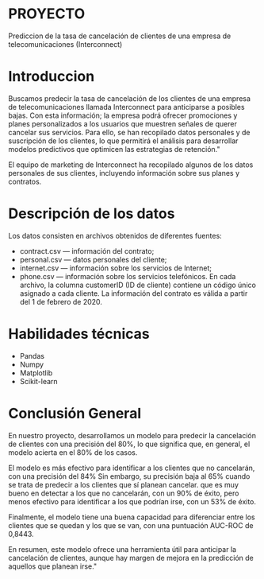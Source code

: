 # PROYECTO
  
Prediccion
de la tasa de cancelación de clientes de una empresa de telecomunicaciones (Interconnect)


# Introduccion
  
Buscamos predecir la tasa de cancelación de los clientes de una empresa de telecomunicaciones llamada Interconnect para anticiparse a posibles bajas. Con esta información; la empresa podrá ofrecer promociones y planes personalizados a los usuarios que muestren señales de querer cancelar sus servicios. Para ello, se han recopilado datos personales y de suscripción de los clientes, lo que permitirá el análisis para desarrollar modelos predictivos que optimicen las estrategias de retención."

El equipo de marketing de Interconnect ha recopilado algunos de los datos personales de sus clientes, incluyendo información sobre sus planes y contratos.

# Descripción de los datos
Los datos consisten en archivos obtenidos de diferentes fuentes:

- contract.csv — información del contrato;
- personal.csv — datos personales del cliente;
- internet.csv — información sobre los servicios de Internet;
- phone.csv — información sobre los servicios telefónicos.
En cada archivo, la columna customerID (ID de cliente) contiene un código único asignado a cada cliente. La información del contrato es válida a partir del 1 de febrero de 2020.
# Habilidades técnicas
-	Pandas
-	Numpy
-	Matplotlib
-	Scikit-learn


# Conclusión General
En nuestro proyecto, desarrollamos un modelo para predecir la cancelación de clientes con una precisión del 80%, lo que significa que, en general, el modelo acierta en el 80% de los casos.

El modelo es más efectivo para identificar a los clientes que no cancelarán, con una precisión del 84% Sin embargo, su precisión baja al 65% cuando se trata de predecir a los clientes que sí planean cancelar. que es muy bueno en detectar a los que no cancelarán, con un 90% de éxito, pero menos efectivo para identificar a los que podrían irse, con un 53% de éxito.

Finalmente, el modelo tiene una buena capacidad para diferenciar entre los clientes que se quedan y los que se van, con una puntuación AUC-ROC de 0,8443.

En resumen, este modelo ofrece una herramienta útil para anticipar la cancelación de clientes, aunque hay margen de mejora en la predicción de aquellos que planean irse."

